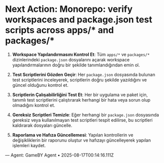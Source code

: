# Next Action: Monorepo: verify workspaces and package.json test scripts across apps/* and packages/*

1. **Workspace Yapılandırmasını Kontrol Et**: Tüm `apps/*` ve `packages/*` dizinlerindeki `package.json` dosyalarını açarak workspace yapılandırmalarının doğru bir şekilde tanımlandığından emin ol.

2. **Test Scriptlerini Gözden Geçir**: Her `package.json` dosyasında bulunan test scriptlerini inceleyerek, scriptlerin doğru şekilde yazıldığını ve güncel olduğunu kontrol et.

3. **Scriptlerin Çalışabilirliğini Test Et**: Her bir uygulama ve paket için, tanımlı test scriptlerini çalıştırarak herhangi bir hata veya sorun olup olmadığını kontrol et.

4. **Gereksiz Scriptleri Temizle**: Eğer herhangi bir `package.json` dosyasında gereksiz veya kullanılmayan test scriptleri tespit edilirse, bu scriptleri kaldırarak dosyaları güncelle.

5. **Raporlama ve Hafıza Güncellemesi**: Yapılan kontrollerin ve değişikliklerin bir raporunu oluştur ve hafızayı güncelleyerek yapılan işlemleri kaydet.

— Agent: GameBY Agent • 2025-08-17T00:14:16.111Z
